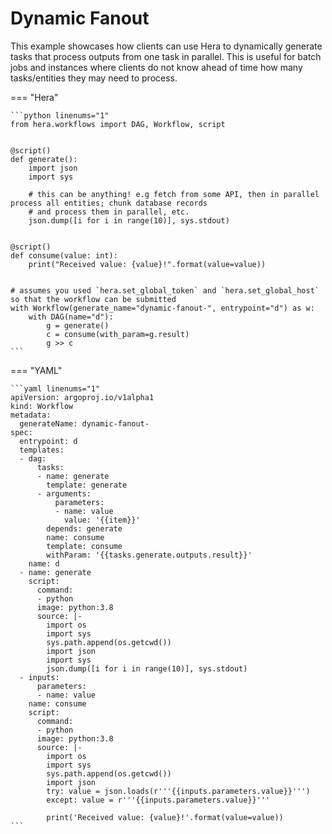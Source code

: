 # Dynamic Fanout



This example showcases how clients can use Hera to dynamically generate tasks that process outputs from one task in
parallel. This is useful for batch jobs and instances where clients do not know ahead of time how many tasks/entities
they may need to process.


=== "Hera"

    ```python linenums="1"
    from hera.workflows import DAG, Workflow, script


    @script()
    def generate():
        import json
        import sys

        # this can be anything! e.g fetch from some API, then in parallel process all entities; chunk database records
        # and process them in parallel, etc.
        json.dump([i for i in range(10)], sys.stdout)


    @script()
    def consume(value: int):
        print("Received value: {value}!".format(value=value))


    # assumes you used `hera.set_global_token` and `hera.set_global_host` so that the workflow can be submitted
    with Workflow(generate_name="dynamic-fanout-", entrypoint="d") as w:
        with DAG(name="d"):
            g = generate()
            c = consume(with_param=g.result)
            g >> c
    ```

=== "YAML"

    ```yaml linenums="1"
    apiVersion: argoproj.io/v1alpha1
    kind: Workflow
    metadata:
      generateName: dynamic-fanout-
    spec:
      entrypoint: d
      templates:
      - dag:
          tasks:
          - name: generate
            template: generate
          - arguments:
              parameters:
              - name: value
                value: '{{item}}'
            depends: generate
            name: consume
            template: consume
            withParam: '{{tasks.generate.outputs.result}}'
        name: d
      - name: generate
        script:
          command:
          - python
          image: python:3.8
          source: |-
            import os
            import sys
            sys.path.append(os.getcwd())
            import json
            import sys
            json.dump([i for i in range(10)], sys.stdout)
      - inputs:
          parameters:
          - name: value
        name: consume
        script:
          command:
          - python
          image: python:3.8
          source: |-
            import os
            import sys
            sys.path.append(os.getcwd())
            import json
            try: value = json.loads(r'''{{inputs.parameters.value}}''')
            except: value = r'''{{inputs.parameters.value}}'''

            print('Received value: {value}!'.format(value=value))
    ```

